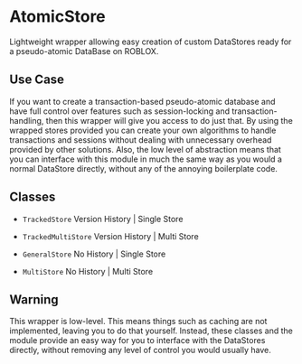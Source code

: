 # AtomicStore
Lightweight wrapper allowing easy creation of custom DataStores ready for a pseudo-atomic DataBase on ROBLOX.

## Use Case
If you want to create a transaction-based pseudo-atomic database and have full control over features such as session-locking and transaction-handling, then this wrapper will give you access to do just that. By using the wrapped stores provided you can create your own algorithms to handle transactions and sessions without dealing with unnecessary overhead provided by other solutions. Also, the low level of abstraction means that you can interface with this module in much the same way as you would a normal DataStore directly, without any of the annoying boilerplate code.

## Classes

- `TrackedStore` Version History | Single Store

- `TrackedMultiStore` Version History | Multi Store

- `GeneralStore` No History | Single Store

- `MultiStore` No History | Multi Store

## Warning
This wrapper is low-level. This means things such as caching are not implemented, leaving you to do that yourself. Instead, these classes and the module provide an easy way for you to interface with the DataStores directly, without removing any level of control you would usually have.
